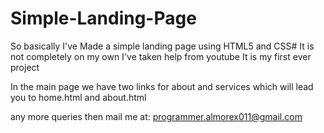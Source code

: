 # Simple-Landing-Page
So basically I've Made a simple landing page using HTML5 and CSS#
It is not completely on my own I've taken help from youtube
It is my first ever project

In the main page we have two links for about and services which will lead you to home.html and about.html

any more queries then mail me at: programmer.almorex011@gmail.com
